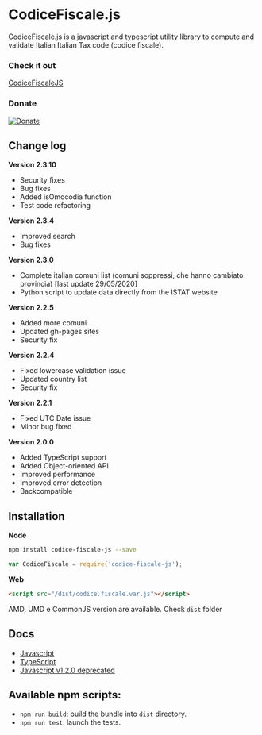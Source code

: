 # CodiceFiscale.js
CodiceFiscale.js is a javascript and typescript utility library to compute and validate Italian  Italian Tax code (codice fiscale).

### Check it out
[CodiceFiscaleJS](https://lucavandro.github.io/CodiceFiscaleJS/)

### Donate 
[![Donate](https://img.shields.io/badge/Donate-PayPal-green.svg)](https://www.paypal.com/cgi-bin/webscr?cmd=_s-xclick&hosted_button_id=W2M92TNMXR3CC&source=url)

## Change log

**Version 2.3.10**
- Security fixes
- Bug fixes
- Added isOmocodia function
- Test code refactoring

**Version 2.3.4**
- Improved search
- Bug fixes

**Version 2.3.0**
- Complete italian comuni list (comuni soppressi, che hanno cambiato provincia) [last update 29/05/2020]
- Python script to update data directly from the ISTAT website


**Version 2.2.5**
- Added more comuni
- Updated gh-pages sites
- Security fix

**Version 2.2.4**
- Fixed lowercase validation issue
- Updated country list
- Security fix


**Version 2.2.1**
- Fixed UTC Date issue
- Minor bug fixed

**Version 2.0.0**
- Added TypeScript support
- Added Object-oriented API
- Improved performance
- Improved error detection
- Backcompatible

## Installation
**Node**
```sh
npm install codice-fiscale-js --save
```
```js
var CodiceFiscale = require('codice-fiscale-js');

```
**Web**
```html
<script src="/dist/codice.fiscale.var.js"></script>
```
AMD, UMD e CommonJS version are available. Check `dist` folder

## Docs
- [Javascript](https://github.com/lucavandro/CodiceFiscaleJS/tree/master/docs/js-oop.md)
- [TypeScript](https://github.com/lucavandro/CodiceFiscaleJS/tree/master/docs/typescript.md)
- [Javascript v1.2.0 deprecated](https://github.com/lucavandro/CodiceFiscaleJS/tree/master/docs/js-static.md)
## Available npm scripts:
- `npm run build`: build the bundle into `dist` directory.
- `npm run test`: launch the tests.